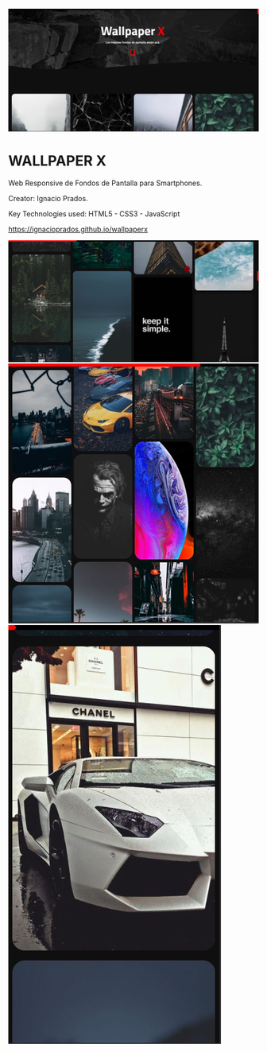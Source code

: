 ![banner](https://raw.githubusercontent.com/IgnacioPrados/wallpaperx/gh-pages/assets/img/preview.JPG)
# WALLPAPER X

Web Responsive de Fondos de Pantalla para Smartphones.

Creator: Ignacio Prados.

Key Technologies used: HTML5 - CSS3 - JavaScript

https://ignacioprados.github.io/wallpaperx

![banner](https://raw.githubusercontent.com/IgnacioPrados/wallpaperx/gh-pages/assets/img/preview2.JPG)
![banner](https://raw.githubusercontent.com/IgnacioPrados/wallpaperx/gh-pages/assets/img/preview3.JPG)
![banner](https://raw.githubusercontent.com/IgnacioPrados/wallpaperx/gh-pages/assets/img/preview4.JPG)
